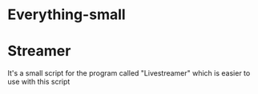 Everything-small
================

Streamer
===============
It's a small script for the program called "Livestreamer" which is easier to use with this script
